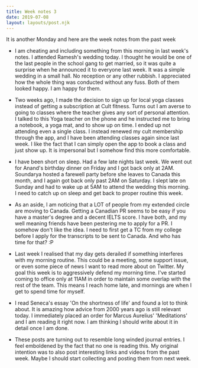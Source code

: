 ```yaml
---
title: Week notes 3
date: 2019-07-08
layout: layouts/post.njk
---
```


It is another Monday and here are the week notes from the past week

- I am cheating and including something from this morning in last week's notes. I attended Ramesh's wedding today. I thought he would be one of the last people in the school gang to get married, so it was quite a surprise when he announced it to everyone last week. It was a simple wedding in a small hall. No reception or any other rubbish. I appreciated how the whole thing was conducted without any fuss. Both of them looked happy. I am happy for them.

- Two weeks ago, I made the decision to sign up for local yoga classes instead of getting a subscription at Cult fitness. Turns out I am averse to going to classes where the teacher gives any sort of personal attention. I talked to this Yoga teacher on the phone and he instructed me to bring a notebook, a yoga mat, and to show up on time. I ended up not attending even a single class. I instead renewed my cult membership through the app, and I have been attending classes again since last week. I like the fact that I can simply open the app to book a class and just show up. It is impersonal but I somehow find this more comfortable.

- I have been short on sleep. Had a few late nights last week. We went out for Anand's birthday dinner on Friday and I got back only at 2AM. Soundarya hosted a farewell party before she leaves to Canada this month, and I again got back only past 2AM on Saturday. I slept late on Sunday and had to wake up at 5AM to attend the wedding this morning. I need to catch up on sleep and get back to proper routine this week. 

- As an aside, I am noticing that a LOT of people from my extended circle are moving to Canada. Getting a Canadian PR seems to be easy if you have a master's degree and a decent IELTS score. I have both, and my well meaning friends have been pestering me to apply for a PR. I somehow don't like the idea. I need to first get a TC from my college before I apply for the transcripts to be sent to Canada. And who has time for that? :P

- Last week I realised that my day gets derailed if something interferes with my morning routine. This could be a meeting, some support issue, or even some piece of news I want to read more about on Twitter. My goal this week is to aggressively defend my morning time. I've started coming to office only at 11AM in order to maintain some overlap with the rest of the team. This means I reach home late, and mornings are when I get to spend time for myself.

- I read Seneca's essay 'On the shortness of life' and found a lot to think about. It is amazing how advice from 2000 years ago is still relevant today. I immediately placed an order for Marcus Aurelius' 'Meditations' and I am reading it right now. I am thinking I should write about it in detail once I am done.

- These posts are turning out to resemble long winded journal entries. I feel emboldened by the fact that no one is reading this. My original intention was to also post interesting links and videos from the past week. Maybe I should start collecting and posting them from next week.

